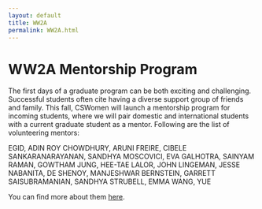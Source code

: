 ```yaml
---
layout: default
title: WW2A
permalink: WW2A.html
---
```


# WW2A Mentorship Program
The first days of a graduate program can be both exciting and challenging. Successful students often cite having a diverse support group of friends and family.
This fall, CSWomen will launch a mentorship program for incoming students, where we will pair domestic and international students with a current graduate student as a mentor. 
Following are the list of volunteering mentors:

EGID, ADIN 
ROY CHOWDHURY, ARUNI
FREIRE, CIBELE
SANKARANARAYANAN, SANDHYA
MOSCOVICI, EVA
GALHOTRA, SAINYAM
RAMAN, GOWTHAM
JUNG, HEE-TAE
LALOR, JOHN
LINGEMAN, JESSE
NABANITA, DE
SHENOY, MANJESHWAR
BERNSTEIN, GARRETT
SAISUBRAMANIAN, SANDHYA
STRUBELL, EMMA
WANG, YUE

You can find more about them [here](https://www.cics.umass.edu/people/graduate-students).
